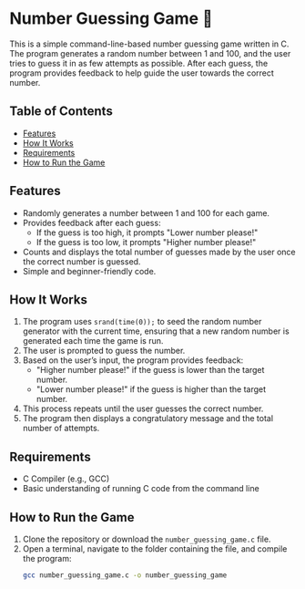 # Number Guessing Game 🎲

This is a simple command-line-based number guessing game written in C. The program generates a random number between 1 and 100, and the user tries to guess it in as few attempts as possible. After each guess, the program provides feedback to help guide the user towards the correct number.

## Table of Contents
- [Features](#features)
- [How It Works](#how-it-works)
- [Requirements](#requirements)
- [How to Run the Game](#how-to-run-the-game)

## Features

- Randomly generates a number between 1 and 100 for each game.
- Provides feedback after each guess:
  - If the guess is too high, it prompts "Lower number please!"
  - If the guess is too low, it prompts "Higher number please!"
- Counts and displays the total number of guesses made by the user once the correct number is guessed.
- Simple and beginner-friendly code.

## How It Works

1. The program uses `srand(time(0));` to seed the random number generator with the current time, ensuring that a new random number is generated each time the game is run.
2. The user is prompted to guess the number.
3. Based on the user’s input, the program provides feedback:
   - "Higher number please!" if the guess is lower than the target number.
   - "Lower number please!" if the guess is higher than the target number.
4. This process repeats until the user guesses the correct number.
5. The program then displays a congratulatory message and the total number of attempts.

## Requirements

- C Compiler (e.g., GCC)
- Basic understanding of running C code from the command line

## How to Run the Game

1. Clone the repository or download the `number_guessing_game.c` file.
2. Open a terminal, navigate to the folder containing the file, and compile the program:
   ```bash
   gcc number_guessing_game.c -o number_guessing_game
